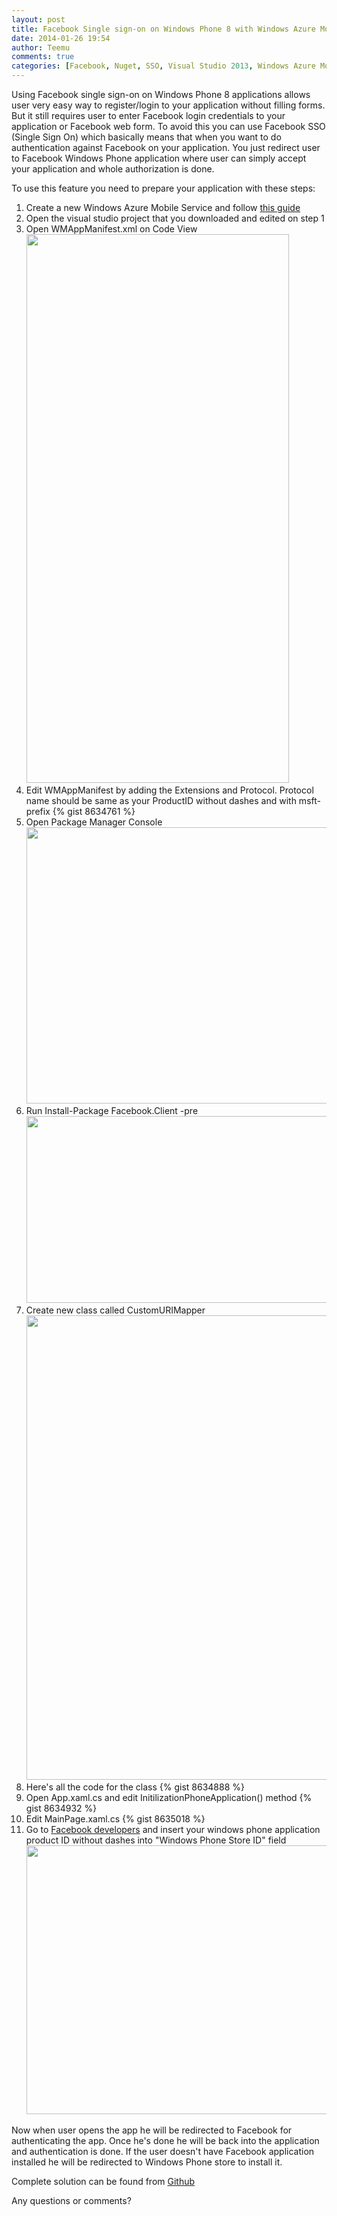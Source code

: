 ```yaml
---
layout: post
title: Facebook Single sign-on on Windows Phone 8 with Windows Azure Mobile Services
date: 2014-01-26 19:54
author: Teemu
comments: true
categories: [Facebook, Nuget, SSO, Visual Studio 2013, Windows Azure Mobile Services, Windows Phone 8, Windows Phone 8]
---
```

Using Facebook single sign-on on Windows Phone 8 applications allows user very easy way to register/login to your application without filling forms. But it still requires user to enter Facebook login credentials to your application or Facebook web form. To avoid this you can use Facebook SSO (Single Sign On) which basically means that when you want to do authentication against Facebook on your application. You just redirect user to Facebook Windows Phone application where user can simply accept your application and whole authorization is done.

To use this feature you need to prepare your application with these steps:
<ol>
	<li>Create a new Windows Azure Mobile Service and follow <a href="http://www.windowsazure.com/en-us/documentation/articles/mobile-services-windows-phone-get-started-users/">this guide</a></li>
	<li>Open the visual studio project that you downloaded and edited on step 1</li>
	<li>Open WMAppManifest.xml on Code View
<img class="alignnone wp-image-5851" alt="" src="https://res.cloudinary.com/tapanila-net/image/upload/q_100/v1390752735/WMAppManifest_View_Code_kt3hxp.png" width="420" height="878" /></li>
	<li>Edit WMAppManifest by adding the Extensions and Protocol. Protocol name should be same as your ProductID without dashes and with msft- prefix
{% gist 8634761 %}</li>
	<li>Open Package Manager Console
<img class="alignnone wp-image-5861" alt="" src="https://res.cloudinary.com/tapanila-net/image/upload/c_scale,q_100,w_601/v1390752729/Package_Manager_Console_VS2013_ciqdgp.png" width="601" height="442" /></li>
	<li>Run Install-Package Facebook.Client -pre
<img class="alignnone wp-image-5871" alt="" src="https://res.cloudinary.com/tapanila-net/image/upload/c_scale,q_100,w_601/v1390752739/Package_Manager_Console_Install_VS2013_wjufdq.png" width="601" height="299" /></li>
	<li>Create new class called CustomURIMapper
<img class="alignnone wp-image-5901" alt="" src="https://res.cloudinary.com/tapanila-net/image/upload/c_scale,q_100,w_601/v1390753621/Create_New_Class_VS_2013_upi4vi.png" width="601" height="743" /></li>
	<li>Here's all the code for the class
{% gist 8634888 %}</li>
	<li>Open App.xaml.cs and edit InitilizationPhoneApplication() method
{% gist 8634932 %}</li>
	<li>Edit MainPage.xaml.cs
{% gist 8635018 %}</li>
	<li>Go to <a href="https://developers.facebook.com">Facebook developers</a> and insert your windows phone application product ID without dashes into "Windows Phone Store ID" field
<img class="alignnone wp-image-5911" alt="" src="https://res.cloudinary.com/tapanila-net/image/upload/c_scale,q_100,w_601/v1390755215/Facebook_Developers_App_Basic_WP8_n4d1oc.png" width="601" height="430" /></li>
</ol>
Now when user opens the app he will be redirected to Facebook for authenticating the app. Once he's done he will be back into the application and authentication is done. If the user doesn't have Facebook application installed he will be redirected to Windows Phone store to install it.

Complete solution can be found from <a href="https://github.com/tapanila/TTWP8-Facebook-SSO">Github</a>

Any questions or comments?

&nbsp;

